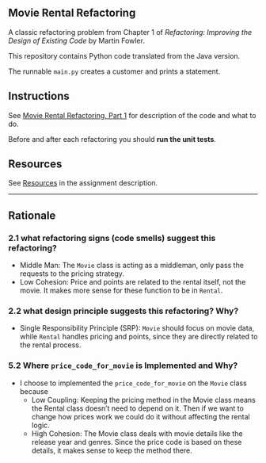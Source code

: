 ## Movie Rental Refactoring

A classic refactoring problem from Chapter 1 of
_Refactoring: Improving the Design of Existing Code_ by Martin Fowler.  

This repository contains Python code translated from the Java version.

The runnable `main.py` creates a customer and prints a statement.


## Instructions

See [Movie Rental Refactoring, Part 1](https://cpske.github.io/ISP/assignment/movierental/movierental-part1) for description of the code and what to do.

Before and after each refactoring you should **run the unit tests**.

## Resources

See [Resources](https://cpske.github.io/ISP/assignment/movierental/movierental-part1#resources) in the assignment description.

---
## Rationale

### 2.1 what refactoring signs (code smells) suggest this refactoring?
- Middle Man: The `Movie` class is acting as a middleman, only pass the requests to the pricing strategy.
- Low Cohesion: Price and points are related to the rental itself, not the movie. It makes more sense for these function to be in `Rental`.

### 2.2 what design principle suggests this refactoring? Why?
- Single Responsibility Principle (SRP): `Movie` should focus on movie data, while `Rental` handles pricing and points, since they are directly related to the rental process.

### 5.2 Where `price_code_for_movie` is Implemented and Why?
- I choose to implemented the `price_code_for_movie` on the `Movie` class because
  - Low Coupling: Keeping the pricing method in the Movie class means the Rental class doesn’t need to depend on it. 
   Then if we want to change how prices work we could do it without affecting the rental logic.
  - High Cohesion: The Movie class deals with movie details like the release year and genres. 
   Since the price code is based on these details, it makes sense to keep the method there.